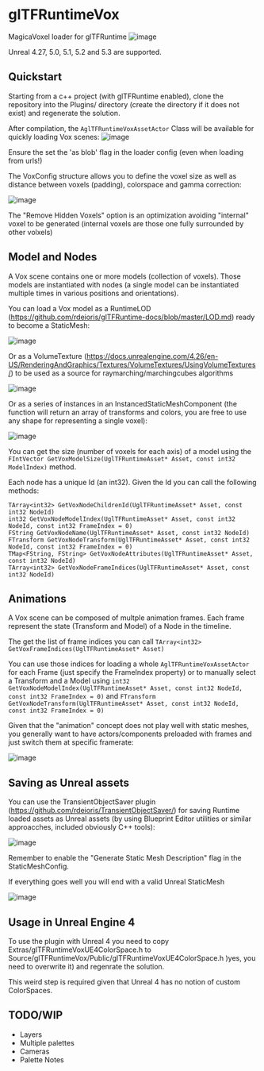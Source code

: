 # glTFRuntimeVox
MagicaVoxel loader for glTFRuntime
![image](https://github.com/rdeioris/glTFRuntimeVox/assets/2234592/94ac53f9-32c6-49e2-b9cd-2df35ea57592)

Unreal 4.27, 5.0, 5.1, 5.2 and 5.3 are supported.

## Quickstart

Starting from a c++ project (with glTFRuntime enabled), clone the repository into the Plugins/ directory (create the directory if it does not exist) and regenerate the solution.

After compilation, the ```AglTFRuntimeVoxAssetActor``` Class will be available for quickly loading Vox scenes:
![image](https://github.com/rdeioris/glTFRuntimeVox/assets/2234592/566de179-4b67-449f-b07c-7c257629a7ee)

Ensure the set the 'as blob' flag in the loader config (even when loading from urls!)

The VoxConfig structure allows you to define the voxel size as well as distance between voxels (padding), colorspace and gamma correction:

![image](https://github.com/rdeioris/glTFRuntimeVox/assets/2234592/7c3b6082-2816-42eb-8a58-1d4eb8212525)

The "Remove Hidden Voxels" option is an optimization avoiding "internal" voxel to be generated (internal voxels are those one fully surrounded by other volxels)

## Model and Nodes

A Vox scene contains one or more models (collection of voxels). Those models are instantiated with nodes (a single model can be instantiated multiple times in various positions and orientations).

You can load a Vox model as a RuntimeLOD (https://github.com/rdeioris/glTFRuntime-docs/blob/master/LOD.md) ready to become a StaticMesh:

![image](https://github.com/rdeioris/glTFRuntimeVox/assets/2234592/1586b4cb-e7df-4547-8f48-e9234b4568e5)

Or as a VolumeTexture (https://docs.unrealengine.com/4.26/en-US/RenderingAndGraphics/Textures/VolumeTextures/UsingVolumeTextures/) to be used as a source for raymarching/marchingcubes algorithms

![image](https://github.com/rdeioris/glTFRuntimeVox/assets/2234592/8d179e5f-0ae0-4366-9649-1c817351dbd3)

Or as a series of instances in an InstancedStaticMeshComponent (the function will return an array of transforms and colors, you are free to use any shape for representing a single voxel):

![image](https://github.com/rdeioris/glTFRuntimeVox/assets/2234592/08537c06-2994-48d6-9276-0707ad04d29e)

You can get the size (number of voxels for each axis) of a model using the ```FIntVector GetVoxModelSize(UglTFRuntimeAsset* Asset, const int32 ModelIndex)``` method.

Each node has a unique Id (an int32). Given the Id you can call the following methods:

```
TArray<int32> GetVoxNodeChildrenId(UglTFRuntimeAsset* Asset, const int32 NodeId)
int32 GetVoxNodeModelIndex(UglTFRuntimeAsset* Asset, const int32 NodeId, const int32 FrameIndex = 0)
FString GetVoxNodeName(UglTFRuntimeAsset* Asset, const int32 NodeId)
FTransform GetVoxNodeTransform(UglTFRuntimeAsset* Asset, const int32 NodeId, const int32 FrameIndex = 0)
TMap<FString, FString> GetVoxNodeAttributes(UglTFRuntimeAsset* Asset, const int32 NodeId)
TArray<int32> GetVoxNodeFrameIndices(UglTFRuntimeAsset* Asset, const int32 NodeId)
```

## Animations

A Vox scene can be composed of multple animation frames. Each frame represent the state (Transform and Model) of a Node in the timeline.

The get the list of frame indices you can call ```TArray<int32> GetVoxFrameIndices(UglTFRuntimeAsset* Asset)```

You can use those indices for loading a whole ```AglTFRuntimeVoxAssetActor``` for each Frame (just specify the FrameIndex property) or to manually select a Transform and a Model using ```int32 GetVoxNodeModelIndex(UglTFRuntimeAsset* Asset, const int32 NodeId, const int32 FrameIndex = 0)``` and ```FTransform GetVoxNodeTransform(UglTFRuntimeAsset* Asset, const int32 NodeId, const int32 FrameIndex = 0)```

Given that the "animation" concept does not play well with static meshes, you generally want to have actors/components preloaded with frames and just switch them at specific framerate:

![image](https://github.com/rdeioris/glTFRuntimeVox/assets/2234592/3a81cc63-425b-402b-b977-800c09ee2b9f)

## Saving as Unreal assets

You can use the TransientObjectSaver plugin (https://github.com/rdeioris/TransientObjectSaver/) for saving Runtime loaded assets as Unreal assets (by using Blueprint Editor utilities or similar approacches, included obviously C++ tools):

![image](https://github.com/rdeioris/glTFRuntimeVox/assets/2234592/b39bd24e-6bee-4951-a24a-771eee8c3076)

Remember to enable the "Generate Static Mesh Description" flag in the StaticMeshConfig.

If everything goes well you will end with a valid Unreal StaticMesh

![image](https://github.com/rdeioris/glTFRuntimeVox/assets/2234592/259999b2-e7e7-4e21-b850-802461678d4d)

## Usage in Unreal Engine 4

To use the plugin with Unreal 4 you need to copy Extras/glTFRuntimeVoxUE4ColorSpace.h to Source/glTFRuntimeVox/Public/glTFRuntimeVoxUE4ColorSpace.h )yes, you need to overwrite it) and regenrate the solution.

This weird step is required given that Unreal 4 has no notion of custom ColorSpaces.

## TODO/WIP

* Layers
* Multiple palettes
* Cameras
* Palette Notes
